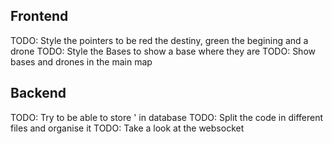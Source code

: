 ## Frontend

TODO: Style the pointers to be red the destiny, green the begining and a drone
TODO: Style the Bases to show a base where they are
TODO: Show bases and drones in the main map

## Backend

TODO: Try to be able to store ' in database
TODO: Split the code in different files and organise it
TODO: Take a look at the websocket
